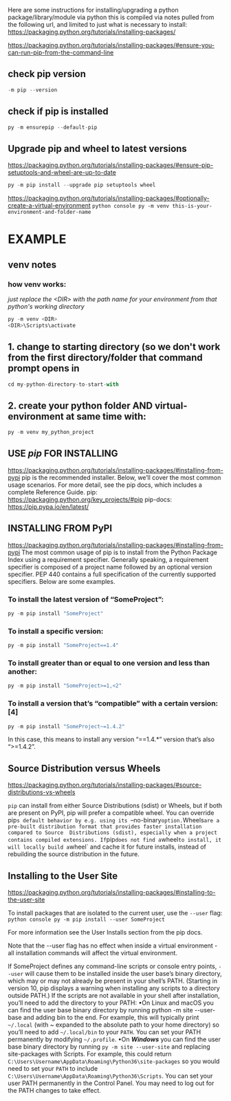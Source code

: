 
Here are some instructions for installing/upgrading a python package/library/module via python
this is compiled via notes pulled from the following url, and limited to just what is necessary to install:
  https://packaging.python.org/tutorials/installing-packages/

  https://packaging.python.org/tutorials/installing-packages/#ensure-you-can-run-pip-from-the-command-line
  ## check pip version
  ```python console
  -m pip --version
  ```
  
  
  ## check if pip is installed
  ```python console
  py -m ensurepip --default-pip
  ```


  ## Upgrade pip and wheel to latest versions
  https://packaging.python.org/tutorials/installing-packages/#ensure-pip-setuptools-and-wheel-are-up-to-date
  ```python console
  py -m pip install --upgrade pip setuptools wheel
  ```


  https://packaging.python.org/tutorials/installing-packages/#optionally-create-a-virtual-environment
    ```python console
    py -m venv this-is-your-environment-and-folder-name
    ```
  
  # EXAMPLE
  
  
  ## venv notes
  ### how venv works:
  _just replace the &lt;DIR&gt; with the path name for your environment from that python's working directory_
  ```python
  py -m venv <DIR>
  <DIR>\Scripts\activate
  ```
  
  ## 1. change to starting directory (so we don't work from the first directory/folder that command prompt opens in
  ```python console
  cd my-python-directory-to-start-with
  ```
  
  ## 2. create your python folder AND virtual-environment at same time with:
  ```python console
  py -m venv my_python_project
  ```
  
  
  ## USE _pip_ FOR INSTALLING
  https://packaging.python.org/tutorials/installing-packages/#installing-from-pypi
  pip is the recommended installer. Below, we’ll cover the most common usage scenarios.
  For more detail, see the pip docs, which includes a complete Reference Guide.
  pip:      https://packaging.python.org/key_projects/#pip
  pip-docs: https://pip.pypa.io/en/latest/
  
  ## INSTALLING FROM PyPI
  https://packaging.python.org/tutorials/installing-packages/#installing-from-pypi
  The most common usage of pip is to install from the Python Package Index using a requirement specifier.
  Generally speaking, a requirement specifier is composed of a project name followed by an optional version
    specifier.
  PEP 440 contains a full specification of the currently supported specifiers. Below are some examples.
  
  ### To install the latest version of “SomeProject”:
  ```python console
  py -m pip install "SomeProject"
  ```

  ### To install a specific version:
  ```python console
  py -m pip install "SomeProject==1.4"
  ```


  ### To install greater than or equal to one version and less than another:
  ```python console
  py -m pip install "SomeProject>=1,<2"
  ```

  ### To install a version that’s “compatible” with a certain version: [4]
  ```python console
  py -m pip install "SomeProject~=1.4.2"
  ```
  In this case, this means to install any version “==1.4.*” version that’s also “>=1.4.2”.

  ## Source Distribution versus Wheels
  https://packaging.python.org/tutorials/installing-packages/#source-distributions-vs-wheels
  
  `pip` can install from either Source Distributions (sdist) or Wheels, but if both are present on PyPI,
    pip will prefer a compatible wheel.
  You can override pip`s default behavior by e.g. using its `–no-binary` option.
  `Wheels` are a pre-built distribution format that provides faster installation compared to Source 
    Distributions (sdist), especially when a project contains compiled extensions.
  If `pip` does not find a `wheel` to install, it will locally build a `wheel` and cache it for future 
    installs, instead of rebuilding the source distribution in the future.

  ## Installing to the User Site
  https://packaging.python.org/tutorials/installing-packages/#installing-to-the-user-site
  
  To install packages that are isolated to the current user, use the `--user` flag:
    ```python console
    py -m pip install --user SomeProject
    ```
  
  For more information see the User Installs section from the pip docs.

  Note that the --user flag has no effect when inside a virtual environment - all installation commands will affect the virtual environment.

  If SomeProject defines any command-line scripts or console entry points, `--user` will cause them to be installed inside the user base’s
    binary directory, which may or may not already be present in your shell’s PATH.
  (Starting in version 10, pip displays a warning when installing any scripts to a directory outside PATH.)
  If the scripts are not available in your shell after installation, you’ll need to add the directory to your PATH:
    •On Linux and macOS you can find the user base binary directory by running python -m site --user-base and adding bin to the end.
      For example, this will typically print `~/.local` (with ~ expanded to the absolute path to your home directory) so you’ll need
      to add `~/.local/bin` to your `PATH`. You can set your PATH permanently by modifying `~/.profile`.
    •On _**Windows**_ you can find the user base binary directory by running `py -m site --user-site` and replacing site-packages
      with Scripts.
      For example, this could return `C:\Users\Username\AppData\Roaming\Python36\site-packages` so you would need to set your `PATH`
      to include `C:\Users\Username\AppData\Roaming\Python36\Scripts`.
      You can set your user PATH permanently in the Control Panel.
      You may need to log out for the PATH changes to take effect.


